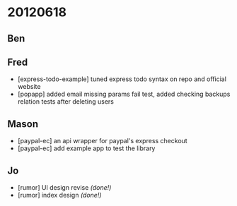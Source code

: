 # 20120618

## Ben



## Fred
- [express-todo-example] tuned express todo syntax on repo and official website
- [popapp] added email missing params fail test, added checking backups relation tests after deleting users



## Mason
- [paypal-ec] an api wrapper for paypal's express checkout
- [paypal-ec] add example app to test the library



## Jo
- [rumor] UI design revise *(done!)*
- [rumor] index design *(done!)*